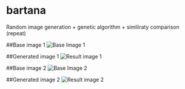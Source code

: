 # bartana
Random image generation + genetic algorithm + similiraty comparison (repeat) 

##Base image 1
<img src="https://raw.githubusercontent.com/tloureiro/bartana/master/images/base1.png" alt="Base Image 1"/>

##Generated image 1
<img src="https://raw.githubusercontent.com/tloureiro/bartana/master/images/result1.png" alt="Result image 1"/>

##Base image 2
<img src="https://raw.githubusercontent.com/tloureiro/bartana/master/images/base2.png" alt="Base Image 2"/>

##Generated image 2
<img src="https://raw.githubusercontent.com/tloureiro/bartana/master/images/result2.png" alt="Result image 2"/>
